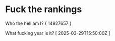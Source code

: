 # Fuck the rankings

Who the hell am I?
{ 14927657 }

What fucking year is it?
[ 2025-03-29T15:50:00Z ]
